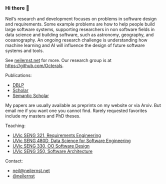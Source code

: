 ### Hi there 👋

Neil’s research and development focuses on problems in software design and requirements. Some example problems are how to help people build large software systems, supporting researchers in non software fields in data science and building software, such as astronomy, geography, and oceanography. An ongoing research challenge is understanding how machine learning and AI will influence the design of future software systems and tools.

See [neilernst.net](https://neilernst.net) for more. Our research group is at https://github.com/OcteraIs.

Publications:
- [DBLP](https://dblp.org/pid/68/3691.html)
- [Scholar](https://scholar.google.com/citations?user=byBabzAAAAAJ&hl=en)
- [Semantic Scholar](https://www.semanticscholar.org/author/Neil-A.-Ernst/1755165)

My papers are usually available as preprints on my website or via Arxiv. But email me if you want one you cannot find. Rarely requested favorites include my masters and PhD theses. 

Teaching:
- [UVic SENG 321, Requirements Engineering](https://github.com/uvic-seng321/course)
- [UVic SENG 480D, Data Science for Software Engineering](https://github.com/UVic-Data-Science-for-SE/course)
- [UVic SENG 330, OO Software Design](https://github.com/SENG330/course)
- [UVic SENG 350, Software Architecture](https://github.com/seng350/course)

Contact:
- [neil@neilernst.net](mailto:neilernst.net)
- [@neilernst](https://mastodon.acm.org/@neilernst)


